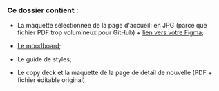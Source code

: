 ### Ce dossier contient :

- La maquette sélectionnée de la page d'accueil: en JPG (parce que fichier PDF trop volumineux pour GitHub) +  [lien vers votre Figma](https://www.figma.com/file/VduNwqPMoFImP205MwDtfs/maquette-acceuil-Vincent-Desjardins?type=design&node-id=0-1&mode=design);
- [Le moodboard](http://www.gomoodboard.com/boards/MjXpbphv/share);
- Le guide de styles;

- Le copy deck et la maquette de la page de détail de nouvelle (PDF + fichier éditable original)
